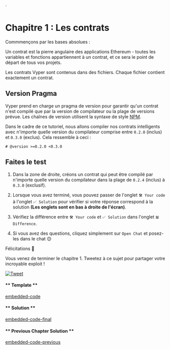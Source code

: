 `<!-- Add translation for the following page: https://learn.vyperlang.org/#/1/contract_structure
Do NOT change the code below. The below code runs the code editor -->

# Chapitre 1 : Les contrats

Commmençons par les bases absolues :

Un contrat est la pierre angulaire des applications Ethereum - toutes les variables et fonctions appartiennent à un contrat, et ce sera le point de départ de tous vos projets.

Les contrats Vyper sont contenus dans des fichiers. Chaque fichier contient exactement un contrat.

## Version Pragma

Vyper prend en charge un pragma de version pour garantir qu'un contrat n'est compilé que par la version de compilateur ou la plage de versions prévue. Les chaînes de version utilisent la syntaxe de style [NPM](https://docs.npmjs.com/about-semantic-versioning).

Dans le cadre de ce tutoriel, nous allons compiler nos contrats intelligents avec n'importe quelle version du compilateur comprise entre `0.2.0` (inclus) et `0.3.0` (exclus). Cela ressemble à ceci :

```vyper
# @version >=0.2.0 <0.3.0
```

## Faites le test

1. Dans la zone de droite, créons un contrat qui peut être compilé par n'importe quelle version du compilateur dans la plage de `0.2.4` (inclus) à `0.3.0` (exclusif).

2. Lorsque vous avez terminé, vous pouvez passer de l'onglet `🛠 Your code` à l'onglet `✅ Solution` pour vérifier si votre réponse correspond à la solution **(Les onglets sont en bas à droite de l'écran)**.

3. Vérifiez la différence entre `🛠 Your code` et `✅ Solution` dans l'onglet `𝌡 Difference`.

4. Si vous avez des questions, cliquez simplement sur `Open Chat` et posez-les dans le chat 😊

Félicitations 🎉

Vous venez de terminer le chapitre 1. Tweetez à ce sujet pour partager votre incroyable exploit !

[![Tweet](https://img.shields.io/twitter/url?style=social&url=https%3A%2F%2Fvyper.fun%2F%23%2F1%2Fcontract_structure)](https://twitter.com/intent/tweet?hashtags=VyperFun&ref_src=twsrc%5Etfw&text=I%20just%20completed%20Chapter%201%20of%20%40VyperFun%3A%20Create%20your%20Pok%C3%A9mon%20on%20blockchain%20using%20%40vyperlang%20%F0%9F%98%8E%20&tw_p=tweetbutton&url=https%3A%2F%2Fvyper.fun%2F%23%2F1%2Fcontract_structure)

<!-- tabs:start -->

#### ** Template **

[embedded-code](../../assets/1/1.1-template-code.vy ':include :type=code embed-template')

#### ** Solution **

[embedded-code-final](../../assets/1/1.1-finished-code.vy ':include :type=code embed-final')

#### ** Previous Chapter Solution **

[embedded-code-previous](../../assets/1/1.0-finished-code.vy ':include :type=code embed-previous')

<!-- tabs:end -->
